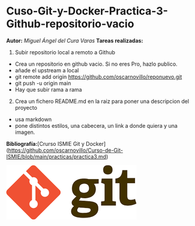 # Cuso-Git-y-Docker-Practica-3-Github-repositorio-vacio
**Autor:** *Miguel Ángel del Cura Varas*
**Tareas realizadas:**
1. Subir repositorio local a remoto a Github
  - Crea un repositorio en github vacio. Si no eres Pro, hazlo publico.
  - añade el upstream a local
  - git remote add origin https://github.com/oscarnovillo/reponuevo.git
- git push -u origin main
- Hay que subir rama a rama
2. Crea un fichero README.md en la raiz para poner una descripcion del proyecto
- usa markdown
- pone distintos estilos, una cabecera, un link a donde quiera y una imagen.

**Bibliografía:**[Crurso ISMIE Git y Docker] (https://github.com/oscarnovillo/Curso-de-Git-ISMIE/blob/main/practicas/practica3.md)

![Guia markdown](/assets/git.png)
